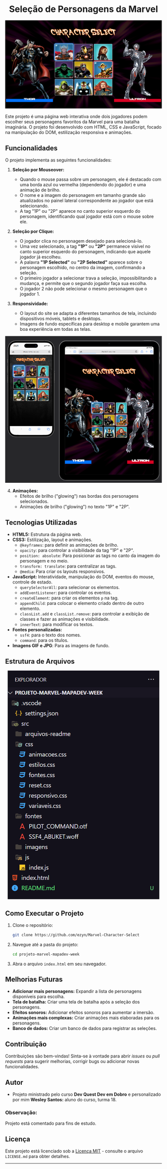 <div align="center">

<h1>Seleção de Personagens da Marvel</h1>
<img src="./src/arquivos-readme/desktop.png">

</div>

Este projeto é uma página web interativa onde dois jogadores podem escolher seus personagens favoritos da Marvel para uma batalha imaginária. O projeto foi desenvolvido com HTML, CSS e JavaScript, focado na manipulação do DOM, estilização responsiva e animações.

## Funcionalidades

O projeto implementa as seguintes funcionalidades:

1.  **Seleção por Mouseover:**
    *   Quando o mouse passa sobre um personagem, ele é destacado com uma borda azul ou vermelha (dependendo do jogador) e uma animação de brilho.
    *   O nome e a imagem do personagem em tamanho grande são atualizados no painel lateral correspondente ao jogador que está selecionando.
    *   A tag "1P" ou "2P" aparece no canto superior esquerdo do personagem, identificando qual jogador está com o mouse sobre ele.

2.  **Seleção por Clique:**
    *   O jogador clica no personagem desejado para selecioná-lo.
    *   Uma vez selecionado, a tag **"1P"** ou **"2P"** permanece visível no canto superior esquerdo do personagem, indicando que aquele jogador já escolheu.
    *   A palavra **"1P Selected"** ou **"2P Selected"** aparece sobre o personagem escolhido, no centro da imagem, confirmando a seleção.
    *   O primeiro jogador a selecionar trava a seleção, impossibilitando a mudança, e permite que o segundo jogador faça sua escolha.
    * O jogador 2 não pode selecionar o mesmo personagem que o jogador 1.

3.  **Responsividade:**
    *   O layout do site se adapta a diferentes tamanhos de tela, incluindo dispositivos móveis, tablets e desktops.
    *   Imagens de fundo específicas para desktop e mobile garantem uma boa experiência em todas as telas.

<div align="center">
<img src="./src/arquivos-readme/responsivo.png">
</div>

4.  **Animações:**
    *   Efeitos de brilho ("glowing") nas bordas dos personagens selecionados.
    *   Animações de brilho ("glowing") no texto "1P" e "2P".

## Tecnologias Utilizadas

*   **HTML5:** Estrutura da página web.
*   **CSS3:** Estilização, layout e animações.
    *   `@keyframes`: para definir as animações de brilho.
    *   `opacity`: para controlar a visibilidade da tag "1P" e "2P".
    *   `position: absolute`: Para posicionar as tags no canto da imagem do personagem e no meio.
    *   `transform: translate`: para centralizar as tags.
    *   `@media`: Para criar os layouts responsivos.
*   **JavaScript:** Interatividade, manipulação do DOM, eventos do mouse, controle de estado.
    *   `querySelectorAll`: para selecionar os elementos.
    *   `addEventListener`: para controlar os eventos.
    * `createElement`: para criar os elementos `p` na tag.
    * `appendChild`: para colocar o elemento criado dentro de outro elemento.
    * `classList.add` e `classList.remove`: para controlar a exibição de classes e fazer as animações e visibilidade.
    * `innerText`: para modificar os textos.
*   **Fontes personalizadas:**
    * `ssf4`: para o texto dos nomes.
    * `command`: para os títulos.
* **Imagens GIF e JPG**: Para as imagens de fundo.

## Estrutura de Arquivos
<div align="center">
<img src="./src/arquivos-readme/estrutura.png">
</div>

## Como Executar o Projeto

1.  Clone o repositório:
    ```bash
    git clone https://github.com/ezyn/Marvel-Character-Select
    ```
2.  Navegue até a pasta do projeto:
    ```bash
    cd projeto-marvel-mapadev-week
    ```
3.  Abra o arquivo `index.html` em seu navegador.

## Melhorias Futuras

*   **Adicionar mais personagens:** Expandir a lista de personagens disponíveis para escolha.
*   **Tela de batalha:** Criar uma tela de batalha após a seleção dos personagens.
*   **Efeitos sonoros:** Adicionar efeitos sonoros para aumentar a imersão.
*   **Animações mais complexas:** Criar animações mais elaboradas para os personagens.
* **Banco de dados:** Criar um banco de dados para registrar as seleções.

## Contribuição

Contribuições são bem-vindas! Sinta-se à vontade para abrir *issues* ou *pull requests* para sugerir melhorias, corrigir bugs ou adicionar novas funcionalidades.

## Autor

* Projeto ministrado pelo curso **Dev Quest Dev em Dobro** e personalizado por mim  **Wesley Santos:** aluno do curso, turma 18.

### Observação:
Projeto está comentado para fins de estudo.

## Licença

Este projeto está licenciado sob a [Licença MIT](https://opensource.org/license/mit/) - consulte o arquivo `LICENSE.md` para obter detalhes.

---
